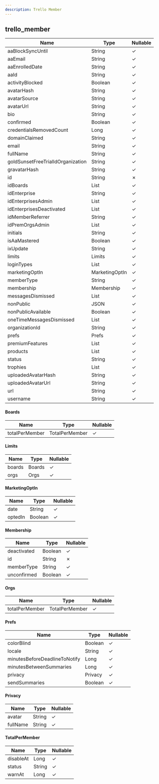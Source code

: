 ```yaml
---
description: Trello Member
---
```

trello_member
-------------

| **Name**                          | **Type**       | **Nullable** |
| --------------------------------- | -------------- | ------------ |
| aaBlockSyncUntil                  | String         | &check;      |
| aaEmail                           | String         | &check;      |
| aaEnrolledDate                    | String         | &check;      |
| aaId                              | String         | &check;      |
| activityBlocked                   | Boolean        | &check;      |
| avatarHash                        | String         | &check;      |
| avatarSource                      | String         | &check;      |
| avatarUrl                         | String         | &check;      |
| bio                               | String         | &check;      |
| confirmed                         | Boolean        | &check;      |
| credentialsRemovedCount           | Long           | &check;      |
| domainClaimed                     | String         | &check;      |
| email                             | String         | &check;      |
| fullName                          | String         | &check;      |
| goldSunsetFreeTrialIdOrganization | String         | &check;      |
| gravatarHash                      | String         | &check;      |
| id                                | String         | &cross;      |
| idBoards                          | List<String>   | &check;      |
| idEnterprise                      | String         | &check;      |
| idEnterprisesAdmin                | List<String>   | &check;      |
| idEnterprisesDeactivated          | List<String>   | &check;      |
| idMemberReferrer                  | String         | &check;      |
| idPremOrgsAdmin                   | List<String>   | &check;      |
| initials                          | String         | &check;      |
| isAaMastered                      | Boolean        | &check;      |
| ixUpdate                          | String         | &check;      |
| limits                            | Limits         | &check;      |
| loginTypes                        | List<String>   | &check;      |
| marketingOptIn                    | MarketingOptIn | &check;      |
| memberType                        | String         | &check;      |
| membership                        | Membership     | &check;      |
| messagesDismissed                 | List<String>   | &check;      |
| nonPublic                         | JSON           | &check;      |
| nonPublicAvailable                | Boolean        | &check;      |
| oneTimeMessagesDismissed          | List<String>   | &check;      |
| organizationId                    | String         | &check;      |
| prefs                             | Prefs          | &check;      |
| premiumFeatures                   | List<String>   | &check;      |
| products                          | List<String>   | &check;      |
| status                            | String         | &check;      |
| trophies                          | List<String>   | &check;      |
| uploadedAvatarHash                | String         | &check;      |
| uploadedAvatarUrl                 | String         | &check;      |
| url                               | String         | &check;      |
| username                          | String         | &check;      |

#### Boards
| **Name**       | **Type**       | **Nullable** |
| -------------- | -------------- | ------------ |
| totalPerMember | TotalPerMember | &check;      |

#### Limits
| **Name** | **Type** | **Nullable** |
| -------- | -------- | ------------ |
| boards   | Boards   | &check;      |
| orgs     | Orgs     | &check;      |

#### MarketingOptIn
| **Name** | **Type** | **Nullable** |
| -------- | -------- | ------------ |
| date     | String   | &check;      |
| optedIn  | Boolean  | &check;      |

#### Membership
| **Name**    | **Type** | **Nullable** |
| ----------- | -------- | ------------ |
| deactivated | Boolean  | &check;      |
| id          | String   | &cross;      |
| memberType  | String   | &check;      |
| unconfirmed | Boolean  | &check;      |

#### Orgs
| **Name**       | **Type**       | **Nullable** |
| -------------- | -------------- | ------------ |
| totalPerMember | TotalPerMember | &check;      |

#### Prefs
| **Name**                      | **Type** | **Nullable** |
| ----------------------------- | -------- | ------------ |
| colorBlind                    | Boolean  | &check;      |
| locale                        | String   | &check;      |
| minutesBeforeDeadlineToNotify | Long     | &check;      |
| minutesBetweenSummaries       | Long     | &check;      |
| privacy                       | Privacy  | &check;      |
| sendSummaries                 | Boolean  | &check;      |

#### Privacy
| **Name** | **Type** | **Nullable** |
| -------- | -------- | ------------ |
| avatar   | String   | &check;      |
| fullName | String   | &check;      |

#### TotalPerMember
| **Name**  | **Type** | **Nullable** |
| --------- | -------- | ------------ |
| disableAt | Long     | &check;      |
| status    | String   | &check;      |
| warnAt    | Long     | &check;      |

